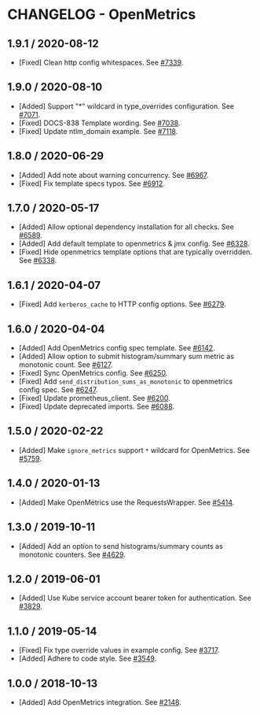 # CHANGELOG - OpenMetrics

## 1.9.1 / 2020-08-12

* [Fixed] Clean http config whitespaces. See [#7339](https://github.com/DataDog/integrations-core/pull/7339).

## 1.9.0 / 2020-08-10

* [Added] Support "*" wildcard in type_overrides configuration. See [#7071](https://github.com/DataDog/integrations-core/pull/7071).
* [Fixed] DOCS-838 Template wording. See [#7038](https://github.com/DataDog/integrations-core/pull/7038).
* [Fixed] Update ntlm_domain example. See [#7118](https://github.com/DataDog/integrations-core/pull/7118).

## 1.8.0 / 2020-06-29

* [Added] Add note about warning concurrency. See [#6967](https://github.com/DataDog/integrations-core/pull/6967).
* [Fixed] Fix template specs typos. See [#6912](https://github.com/DataDog/integrations-core/pull/6912).

## 1.7.0 / 2020-05-17

* [Added] Allow optional dependency installation for all checks. See [#6589](https://github.com/DataDog/integrations-core/pull/6589).
* [Added] Add default template to openmetrics & jmx config. See [#6328](https://github.com/DataDog/integrations-core/pull/6328).
* [Fixed] Hide openmetrics template options that are typically overridden. See [#6338](https://github.com/DataDog/integrations-core/pull/6338).

## 1.6.1 / 2020-04-07

* [Fixed] Add `kerberos_cache` to HTTP config options. See [#6279](https://github.com/DataDog/integrations-core/pull/6279).

## 1.6.0 / 2020-04-04

* [Added] Add OpenMetrics config spec template. See [#6142](https://github.com/DataDog/integrations-core/pull/6142).
* [Added] Allow option to submit histogram/summary sum metric as monotonic count. See [#6127](https://github.com/DataDog/integrations-core/pull/6127).
* [Fixed] Sync OpenMetrics config. See [#6250](https://github.com/DataDog/integrations-core/pull/6250).
* [Fixed] Add `send_distribution_sums_as_monotonic` to openmetrics config spec. See [#6247](https://github.com/DataDog/integrations-core/pull/6247).
* [Fixed] Update prometheus_client. See [#6200](https://github.com/DataDog/integrations-core/pull/6200).
* [Fixed] Update deprecated imports. See [#6088](https://github.com/DataDog/integrations-core/pull/6088).

## 1.5.0 / 2020-02-22

* [Added] Make `ignore_metrics` support `*` wildcard for OpenMetrics. See [#5759](https://github.com/DataDog/integrations-core/pull/5759).

## 1.4.0 / 2020-01-13

* [Added] Make OpenMetrics use the RequestsWrapper. See [#5414](https://github.com/DataDog/integrations-core/pull/5414).

## 1.3.0 / 2019-10-11

* [Added] Add an option to send histograms/summary counts as monotonic counters. See [#4629](https://github.com/DataDog/integrations-core/pull/4629).

## 1.2.0 / 2019-06-01

* [Added] Use Kube service account bearer token for authentication. See [#3829](https://github.com/DataDog/integrations-core/pull/3829).

## 1.1.0 / 2019-05-14

* [Fixed] Fix type override values in example config. See [#3717](https://github.com/DataDog/integrations-core/pull/3717).
* [Added] Adhere to code style. See [#3549](https://github.com/DataDog/integrations-core/pull/3549).

## 1.0.0 / 2018-10-13

* [Added] Add OpenMetrics integration. See [#2148][1].

[1]: https://github.com/DataDog/integrations-core/pull/2148
